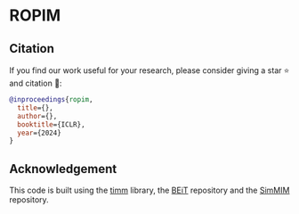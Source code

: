 # ROPIM

## Citation

If you find our work useful for your research, please consider giving a star :star: and citation :beer::

```bibtex
@inproceedings{ropim,
  title={},
  author={},
  booktitle={ICLR},
  year={2024}
}
```

## Acknowledgement

This code is built using the [timm](https://github.com/huggingface/pytorch-image-models) library, the [BEiT](https://github.com/microsoft/unilm/tree/master/beit) repository and the [SimMIM](https://github.com/microsoft/SimMIM) repository.
